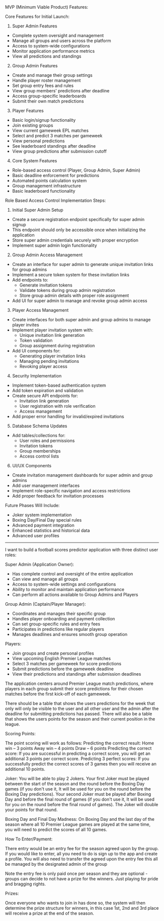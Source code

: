 MVP (Minimum Viable Product) Features:

Core Features for Initial Launch:

1. Super Admin Features

- Complete system oversight and management
- Manage all groups and users across the platform
- Access to system-wide configurations
- Monitor application performance metrics
- View all predictions and standings

2. Group Admin Features

- Create and manage their group settings
- Handle player roster management
- Set group entry fees and rules
- View group members' predictions after deadline
- Access group-specific leaderboards
- Submit their own match predictions

3. Player Features

- Basic login/signup functionality
- Join existing groups
- View current gameweek EPL matches
- Select and predict 3 matches per gameweek
- View personal predictions
- See leaderboard standings after deadline
- View group predictions after submission cutoff

4. Core System Features

- Role-based access control (Player, Group Admin, Super Admin)
- Basic deadline enforcement for predictions
- Automated points calculation system
- Group management infrastructure
- Basic leaderboard functionality

Role Based Access Control Implementation Steps:

1. Initial Super Admin Setup

- Create a secure registration endpoint specifically for super admin signup
- This endpoint should only be accessible once when initializing the application
- Store super admin credentials securely with proper encryption
- Implement super admin login functionality

2. Group Admin Access Management

- Create an interface for super admin to generate unique invitation links for group admins
- Implement a secure token system for these invitation links
- Add endpoints to:
  - Generate invitation tokens
  - Validate tokens during group admin registration
  - Store group admin details with proper role assignment
- Add UI for super admin to manage and revoke group admin access

3. Player Access Management

- Create interfaces for both super admin and group admins to manage player invites
- Implement player invitation system with:
  - Unique invitation link generation
  - Token validation
  - Group assignment during registration
- Add UI components for:
  - Generating player invitation links
  - Managing pending invitations
  - Revoking player access

4. Security Implementation

- Implement token-based authentication system
- Add token expiration and validation
- Create secure API endpoints for:
  - Invitation link generation
  - User registration with role verification
  - Access management
- Add proper error handling for invalid/expired invitations

5. Database Schema Updates

- Add tables/collections for:
  - User roles and permissions
  - Invitation tokens
  - Group memberships
  - Access control lists

6. UI/UX Components

- Create invitation management dashboards for super admin and group admins
- Add user management interfaces
- Implement role-specific navigation and access restrictions
- Add proper feedback for invitation processes

Future Phases Will Include:

- Joker system implementation
- Boxing Day/Final Day special rules
- Advanced payment integration
- Enhanced statistics and historical data
- Advanced user profiles

---

I want to build a football scores predictor application with three distinct user roles:

Super Admin (Application Owner):

- Has complete control and oversight of the entire application
- Can view and manage all groups
- Access to system-wide settings and configurations
- Ability to monitor and maintain application performance
- Can perform all actions available to Group Admins and Players

Group Admin (Captain/Player Manager):

- Coordinates and manages their specific group
- Handles player onboarding and payment collection
- Can set group-specific rules and entry fees
- Participates in predictions like regular players
- Manages deadlines and ensures smooth group operation

Players:

- Join groups and create personal profiles
- View upcoming English Premier League matches
- Select 3 matches per gameweek for score predictions
- Submit predictions before the gameweek deadline
- View their predictions and standings after submission deadlines

The application centers around Premier League match predictions, where players in each group submit their score predictions for their chosen matches before the first kick-off of each gameweek.

There should be a table that shows the users predictions for the week that only will only be visible to the user and all other user and the admin after the deadline for submitting predictions has passed. There will also be a table that shows the users points for the season and their current position in the league.

Scoring Points:

The point scoring will work as follows:
Predicting the correct result:
Home win – 3 points
Away win – 4 points
Draw – 6 points
Predicting the correct score:
If you are successful in predicting a correct score, you will get an additional 3 points per correct score.
Predicting 3 perfect scores:
If you successfully predict the correct scores of 3 games then you will receive an additional 10 points.

Joker:
You will be able to play 2 Jokers.
Your first Joker must be played between the start of the season and the round before the Boxing Day games (if you don't use it, It will be used for you on the round before the Boxing Day predictions).
Your second Joker must be played after Boxing Day and before the final round of games (if you don't use it, It will be used for you on the round before the final round of games).
The Joker will double your points for that round.

Boxing Day and Final Day Madness:
On Boxing Day and the last day of the season where all 10 Premier League games are played at the same time, you will need to predict the scores of all 10 games.

How To Enter/Payment:

There entry would be an entry fee for the season agreed upon by the group.
If you would like to enter, all you need to do is sign up to the app and create a profile.
You will also need to transfer the agreed upon the entry fee
this all be managed by the designated admin of the group

Note the entry fee is only paid once per season and they are optional - groups can decide to not have a prize for the winners. Just playing for pride and bragging rights.

Prizes:

Once everyone who wants to join in has done so, the system will then determine the prize structure for winners, in this case 1st, 2nd and 3rd place will receive a prize at the end of the season.
